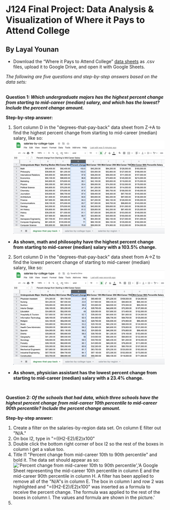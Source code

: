 # J124 Final Project: Data Analysis & Visualization of Where it Pays to Attend College
## By Layal Younan
* Download the “Where it Pays to Attend College” [data sheets](https://www.kaggle.com/wsj/college-salaries) as .csv files, upload it to Google Drive, and open it with Google Sheets. <br>

*The following are five questions and step-by-step answers based on the data sets:* <br>
<br>

**Question 1: _Which undergraduate majors has the highest percent change from starting to mid-career (median) salary, and which has the lowest? Include the percent change amount._** <br>

**Step-by-step answer:**
1. Sort column D in the "degrees-that-pay-back" data sheet from Z->A to find the highest percent change from starting to mid-career (median) salary, like so: <br>
!['Highest Percent Change from Starting to Mid-Career Salary','A Google Sheet representing the undergraduate majors in column A and the percent change of their starting to mid-career (median) salary in column D. Column D has been filtered and sorted from highest to lowest in order to illustrate the highest percent change.'](/Screenshot-Highest-Percent-Change.jpg)
* **As shown, math and philosophy have the highest percent change from starting to mid-career (median) salary with a 103.5% change.**
2. Sort column D in the "degrees-that-pay-back" data sheet from A->Z to find the lowest percent change of starting to mid-career (median) salary, like so: <br>
!['Lowest Percent Change from Starting to Mid-Career Salary','A Google Sheet representing the undergraduate majors in column A and the percent change from their starting to mid-career (median) salary in column D. Column D has been filtered and sorted from lowest to highest in order to illustrate the lowest percent change.'](/Screenshot-lowest-percent-change.jpg)
* **As shown, physician assistant has the lowest percent change from starting to mid-career (median) salary with a 23.4% change.** <br>
<br>

**Question 2: _Of the schools that had data, which three schools have the highest percent change from mid-career 10th percentile to mid-career 90th percentile? Include the percent change amount._** <br>

**Step-by-step answer:**
1. Create a filter on the salaries-by-region data set. On column E filter out "N/A."
2. On box I2, type in "=((H2-E2)/E2)x100"
3. Double click the bottom right corner of box I2 so the rest of the boxes in column I get a value too.
4. Title I1 "Percent change from mid-career 10th to 90th percentile" and bold it. The data set should appear as so:
!['Percent change from mid-career 10th to 90th percentile','A Google Sheet representing the mid-career 10th percentile in column E and the mid-career 90th percentile in column H. A filter has been applied to remove all of the "N/A"s in column E. The box in column I and row 2 was highlighted and "=((H2-E2)/E2)x100" was inserted as a formula to receive the percent change. The formula was applied to the rest of the boxes in column I. The values and formula are shown in the picture.'](Screenshot-percent-change-10-90)
5. 
